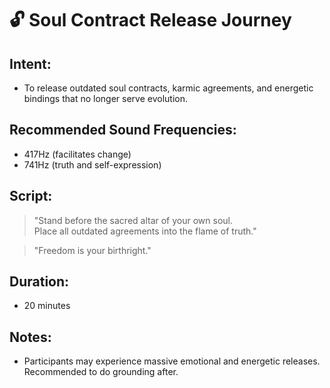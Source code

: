 # 🔓 Soul Contract Release Journey

## Intent:
- To release outdated soul contracts, karmic agreements, and energetic bindings that no longer serve evolution.

## Recommended Sound Frequencies:
- 417Hz (facilitates change)
- 741Hz (truth and self-expression)

## Script:
> "Stand before the sacred altar of your own soul.  
> Place all outdated agreements into the flame of truth."

> "Freedom is your birthright."

## Duration:
- 20 minutes

## Notes:
- Participants may experience massive emotional and energetic releases. Recommended to do grounding after.
